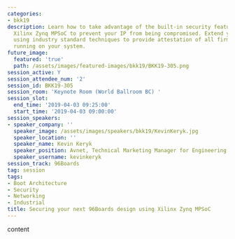 ```yaml
---
categories:
- bkk19
description: Learn how to take advantage of the built-in security features of the
  Xilinx Zynq MPSoC to prevent your IP from being compromised. Extend your platform
  using industry standard techniques to provide attestation of all firmware components
  running on your system.
future_image:
  featured: 'true'
  path: /assets/images/featured-images/bkk19/BKK19-305.png
session_active: Y
session_attendee_num: '2'
session_id: BKK19-305
session_room: 'Keynote Room (World Ballroom BC) '
session_slot:
  end_time: '2019-04-03 09:25:00'
  start_time: '2019-04-03 09:00:00'
session_speakers:
- speaker_company: ''
  speaker_image: /assets/images/speakers/bkk19/KevinKeryk.jpg
  speaker_location: ''
  speaker_name: Kevin Keryk
  speaker_position: Avnet, Technical Marketing Manager for Engineering and Technology
  speaker_username: kevinkeryk
session_track: 96Boards
tag: session
tags:
- Boot Architecture
- Security
- Networking
- Industrial
title: Securing your next 96Boards design using Xilinx Zynq MPSoC
---
```


content